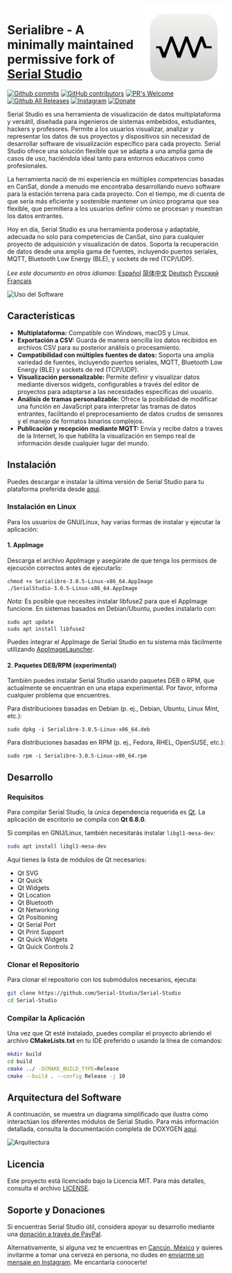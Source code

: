 <a href="#">
    <img width="192px" height="192px" src="/doc/icon.svg" align="right" />
</a>

# Serialibre - A minimally maintained permissive fork of [Serial Studio](https://github.com/Serial-Studio/Serial-Studio/)

[![Github commits](https://img.shields.io/github/last-commit/Serial-Studio/Serial-Studio?style=for-the-badge&logo=github)](https://github.com/Serial-Studio/Serial-Studio/commits/master)
[![GitHub contributors](https://img.shields.io/github/contributors/Serial-Studio/Serial-Studio?style=for-the-badge&logo=github)](https://github.com/Serial-Studio/Serial-Studio/graphs/contributors)
[![PR's Welcome](https://img.shields.io/badge/PRs-welcome-brightgreen?style=for-the-badge)](https://github.com/Serial-Studio/Serial-Studio/pull/new)
[![Github All Releases](https://img.shields.io/github/downloads/Serial-Studio/Serial-Studio/total.svg?style=for-the-badge&logo=github)](https://github.com/Serial-Studio/Serial-Studio/releases/)
[![Instagram](https://img.shields.io/badge/Instagram-E4405F?style=for-the-badge&logo=instagram&logoColor=white)](https://instagram.com/serialstudio.app)
[![Donate](https://img.shields.io/badge/PayPal-00457C?style=for-the-badge&logo=paypal&logoColor=white)](https://www.paypal.com/donate?hosted_button_id=XN68J47QJKYDE)

Serial Studio es una herramienta de visualización de datos multiplataforma y versátil, diseñada para ingenieros de sistemas embebidos, estudiantes, hackers y profesores. Permite a los usuarios visualizar, analizar y representar los datos de sus proyectos y dispositivos sin necesidad de desarrollar software de visualización específico para cada proyecto. Serial Studio ofrece una solución flexible que se adapta a una amplia gama de casos de uso, haciéndola ideal tanto para entornos educativos como profesionales.

La herramienta nació de mi experiencia en múltiples competencias basadas en CanSat, donde a menudo me encontraba desarrollando nuevo software para la estación terrena para cada proyecto. Con el tiempo, me di cuenta de que sería más eficiente y sostenible mantener un único programa que sea flexible, que permitiera a los usuarios definir cómo se procesan y muestran los datos entrantes.

Hoy en día, Serial Studio es una herramienta poderosa y adaptable, adecuada no solo para competencias de CanSat, sino para cualquier proyecto de adquisición y visualización de datos. Soporta la recuperación de datos desde una amplia gama de fuentes, incluyendo puertos seriales, MQTT, Bluetooth Low Energy (BLE), y sockets de red (TCP/UDP).

*Lee este documento en otros idiomas*: [Español](/doc/README_ES.md) [简体中文](/doc/README_ZH.md) [Deutsch](/doc/README_DE.md) [Русский](/doc/README_RU.md) [Français](/doc/README_FR.md)

![Uso del Software](/doc/screenshot.png)

## Características

- **Multiplataforma:** Compatible con Windows, macOS y Linux.
- **Exportación a CSV:** Guarda de manera sencilla los datos recibidos en archivos CSV para su posterior análisis o procesamiento.
- **Compatibilidad con múltiples fuentes de datos:** Soporta una amplia variedad de fuentes, incluyendo puertos seriales, MQTT, Bluetooth Low Energy (BLE) y sockets de red (TCP/UDP).
- **Visualización personalizable:** Permite definir y visualizar datos mediante diversos widgets, configurables a través del editor de proyectos para adaptarse a las necesidades específicas del usuario.
- **Análisis de tramas personalizable:** Ofrece la posibilidad de modificar una función en JavaScript para interpretar las tramas de datos entrantes, facilitando el preprocesamiento de datos crudos de sensores y el manejo de formatos binarios complejos.
- **Publicación y recepción mediante MQTT:** Envía y recibe datos a traves de la Internet, lo que habilita la visualización en tiempo real de información desde cualquier lugar del mundo.

## Instalación

Puedes descargar e instalar la última versión de Serial Studio para tu plataforma preferida desde [aquí](https://github.com/Serial-Studio/Serial-Studio/releases/latest).

### Instalación en Linux

Para los usuarios de GNU/Linux, hay varias formas de instalar y ejecutar la aplicación:

#### 1. AppImage

Descarga el archivo AppImage y asegúrate de que tenga los permisos de ejecución correctos antes de ejecutarlo:

```
chmod +x Serialibre-3.0.5-Linux-x86_64.AppImage
./SerialStudio-3.0.5-Linux-x86_64.AppImage
```

*Nota:* Es posible que necesites instalar libfuse2 para que el AppImage funcione. En sistemas basados en Debian/Ubuntu, puedes instalarlo con:

```
sudo apt update
sudo apt install libfuse2
```

Puedes integrar el AppImage de Serial Studio en tu sistema más fácilmente utilizando [AppImageLauncher](https://github.com/TheAssassin/AppImageLauncher/).

#### 2. Paquetes DEB/RPM (experimental)

También puedes instalar Serial Studio usando paquetes DEB o RPM, que actualmente se encuentran en una etapa experimental. Por favor, informa cualquier problema que encuentres.

Para distribuciones basadas en Debian (p. ej., Debian, Ubuntu, Linux Mint, etc.):

```
sudo dpkg -i Serialibre-3.0.5-Linux-x86_64.deb
```

Para distribuciones basadas en RPM (p. ej., Fedora, RHEL, OpenSUSE, etc.):

```
sudo rpm -i Serialibre-3.0.5-Linux-x86_64.rpm
```

## Desarrollo

### Requisitos

Para compilar Serial Studio, la única dependencia requerida es [Qt](http://www.qt.io/download-open-source/). La aplicación de escritorio se compila con **Qt 6.8.0**.

Si compilas en GNU/Linux, también necesitarás instalar `libgl1-mesa-dev`:

```bash
sudo apt install libgl1-mesa-dev
```

Aquí tienes la lista de módulos de Qt necesarios:

- Qt SVG
- Qt Quick
- Qt Widgets
- Qt Location
- Qt Bluetooth
- Qt Networking
- Qt Positioning
- Qt Serial Port
- Qt Print Support
- Qt Quick Widgets
- Qt Quick Controls 2

### Clonar el Repositorio

Para clonar el repositorio con los submódulos necesarios, ejecuta:

```bash
git clone https://github.com/Serial-Studio/Serial-Studio
cd Serial-Studio
```

### Compilar la Aplicación

Una vez que Qt esté instalado, puedes compilar el proyecto abriendo el archivo **CMakeLists.txt** en tu IDE preferido o usando la línea de comandos:

```bash
mkdir build
cd build 
cmake ../ -DCMAKE_BUILD_TYPE=Release
cmake --build . --config Release -j 10
```

## Arquitectura del Software

A continuación, se muestra un diagrama simplificado que ilustra cómo interactúan los diferentes módulos de Serial Studio. Para más información detallada, consulta la documentación completa de DOXYGEN [aquí](https://serial-studio.github.io/hackers/).

![Arquitectura](/doc/architecture/architecture.png)

## Licencia

Este proyecto está licenciado bajo la Licencia MIT. Para más detalles, consulta el archivo [LICENSE](/LICENSE.md).

## Soporte y Donaciones

Si encuentras Serial Studio útil, considera apoyar su desarrollo mediante una [donación a través de PayPal](https://www.paypal.com/donate?hosted_button_id=XN68J47QJKYDE).

Alternativamente, si alguna vez te encuentras en [Cancún, México](https://es.wikipedia.org/wiki/Canc%C3%BAn) y quieres invitarme a tomar una cerveza en persona, no dudes en [enviarme un mensaje en Instagram](https://instagram.com/aspatru). Me encantaría conocerte!
